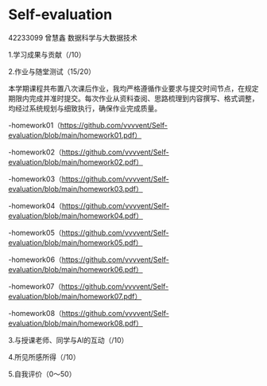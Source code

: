 # Self-evaluation

42233099 曾慧鑫 数据科学与大数据技术

1.学习成果与贡献（/10）

2.作业与随堂测试（15/20）
  
本学期课程共布置八次课后作业，我均严格遵循作业要求与提交时间节点，在规定期限内完成并准时提交。每次作业从资料查阅、思路梳理到内容撰写、格式调整，均经过系统规划与细致执行，确保作业完成质量。
  
-homework01（https://github.com/vvvvent/Self-evaluation/blob/main/homework01.pdf）

-homework02（https://github.com/vvvvent/Self-evaluation/blob/main/homework02.pdf）

-homework03（https://github.com/vvvvent/Self-evaluation/blob/main/homework03.pdf）

-homework04（https://github.com/vvvvent/Self-evaluation/blob/main/homework04.pdf）

-homework05（https://github.com/vvvvent/Self-evaluation/blob/main/homework05.pdf）

-homework06（https://github.com/vvvvent/Self-evaluation/blob/main/homework06.pdf）

-homework07（https://github.com/vvvvent/Self-evaluation/blob/main/homework07.pdf）

-homework08（https://github.com/vvvvent/Self-evaluation/blob/main/homework08.pdf）


3.与授课老师、同学与AI的互动（/10）

4.所见所感所得（/10）

5.自我评价（0～50）
